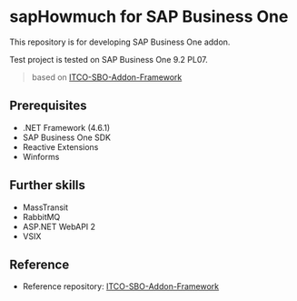 # **sapHowmuch** for SAP Business One

This repository is for developing SAP Business One addon.

Test project is tested on SAP Business One 9.2 PL07.

> based on [ITCO-SBO-Addon-Framework](https://github.com/ITCompaniet/ITCO-SBO-Addon-Framework)
## Prerequisites

* .NET Framework (4.6.1)
* SAP Business One SDK
* Reactive Extensions
* Winforms

## Further skills

* MassTransit
* RabbitMQ
* ASP.NET WebAPI 2
* VSIX

## Reference

* Reference repository: [ITCO-SBO-Addon-Framework](https://github.com/ITCompaniet/ITCO-SBO-Addon-Framework)
